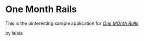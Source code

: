 # One Month Rails

This is the pinteresting sample application for 
[*One MOnth Rails*](http://onemonthrails.com)

by lalala